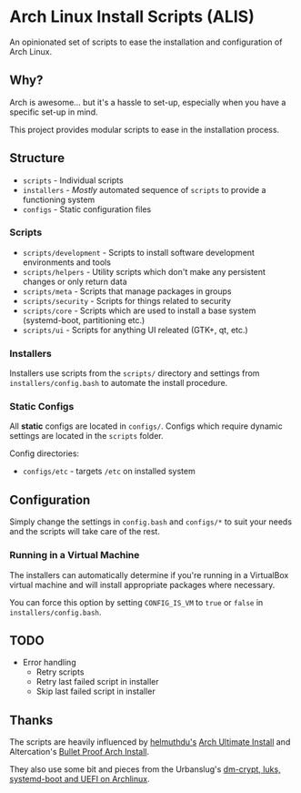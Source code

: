 # Arch Linux Install Scripts (ALIS)

An opinionated set of scripts to ease the installation and configuration of Arch Linux.

## Why?

Arch is awesome&hellip; but it's a hassle to set-up, especially when you have a specific
set-up in mind.

This project provides modular scripts to ease in the installation process.

## Structure

-   `scripts` - Individual scripts
-   `installers` - *Mostly* automated sequence of `scripts` to provide a functioning system
-   `configs` - Static configuration files

### Scripts
-   `scripts/development` - Scripts to install software development environments and tools
-   `scripts/helpers` - Utility scripts which don't make any persistent changes or only return data
-   `scripts/meta` - Scripts that manage packages in groups
-   `scripts/security` - Scripts for things related to security
-   `scripts/core` - Scripts which are used to install a base system (systemd-boot, partitioning etc.)
-   `scripts/ui` - Scripts for anything UI releated (GTK+, qt, etc.)

### Installers

Installers use scripts from the `scripts/` directory and settings from `installers/config.bash` to automate the install procedure.

### Static Configs

All **static** configs are located in `configs/`. Configs which require dynamic settings are located in the `scripts` folder.

Config directories:

-   `configs/etc` - targets `/etc` on installed system

## Configuration

Simply change the settings in `config.bash` and `configs/*` to suit your needs and the scripts will take care of the rest.

### Running in a Virtual Machine

The installers can automatically determine if you're running in a VirtualBox virtual machine and will install appropriate packages where necessary.

You can force this option by setting `CONFIG_IS_VM` to `true` or `false` in `installers/config.bash`.

## TODO

-   Error handling
    -   Retry scripts
    -   Retry last failed script in installer
    -   Skip last failed script in installer

## Thanks

The scripts are heavily influenced by [helmuthdu's](<https://github.com/helmuthdu>) [Arch Ultimate Install](<https://github.com/helmuthdu/aui>) and Altercation's [Bullet Proof Arch Install](<https://wiki.archlinux.org/index.php/User:Altercation/Bullet_Proof_Arch_Install>).

They also use some bit and pieces from the Urbanslug's [dm-crypt, luks, systemd-boot and UEFI on Archlinux](<https://blog.urbanslug.com/posts/2016-09-11-dm-crypt-systemd-boot-and-efi-on-archlinux.html>).

